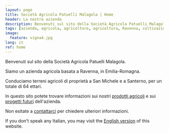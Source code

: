```yaml
---
layout: page
title: Società Agricola Patuelli Malagola | Home
header: La nostra azienda
description: Benvenuti sul sito della Società Agricola Patuelli Malagola.
tags: [azienda, agricola, agricoltore, agricoltura, Ravenna, coltivazioni, Emilia-Romagna, San Michele, Santerno, Manzone, ettari, campi]
image:
  feature: vigna4.jpg
lang: it
ref: home
---
```


<script src="//platform-api.sharethis.com/js/sharethis.js#property=5c73dd7fb073260011b18676&product=inline-follow-buttons"></script>


Benvenuti sul sito della Società Agricola Patuelli Malagola.     

Siamo un azienda agricola basata a Ravenna, in Emilia-Romagna. 

Conduciamo terreni agricoli di proprietà a San Michele e a Santerno, per un totale di 64 ettari.

In questo sito potete trovare informazioni sui nostri [prodotti agricoli](/prodotti) e sui [progetti futuri](/progetti) dell'azienda.

Non esitate a [contattarci](/contatti) per chiedere ulteriori informazioni.   

If you don't speak any Italian, you may visit the [English version](/en) of this website.   
